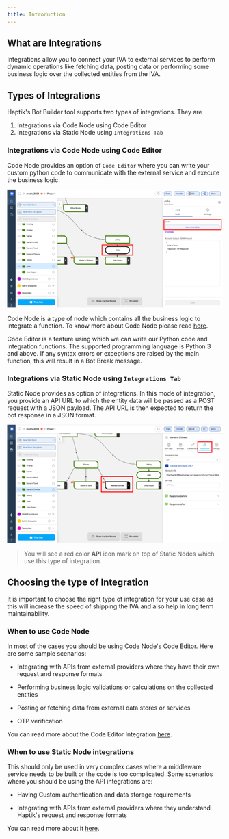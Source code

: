 ```yaml
---
title: Introduction
---
```


## What are Integrations

Integrations allow you to connect your IVA to external services to perform dynamic operations like fetching data, posting data or performing some business logic over the collected entities from the IVA.

## Types of Integrations

Haptik's Bot Builder tool supports two types of integrations. They are 

1) Integrations via Code Node using Code Editor
2) Integrations via Static Node using `Integrations Tab`

### Integrations via Code Node using Code Editor

Code Node provides an option of `Code Editor` where you can write your custom python code to communicate with the external service and execute the business logic.

![adding integration endpoint](assets/api1.png)

Code Node is a type of node which contains all the business logic to integrate a function. To know more about Code Node please read [here](https://docs.haptik.ai/bot-builder/basic/creating-nodes#purpose-and-subcomponents-of-code-nodes).

Code Editor is a feature using which we can write our Python code and integration functions. The supported programming language is Python 3 and above. If any syntax errors or exceptions are raised by the main function, this will result in a Bot Break message.

### Integrations via Static Node using `Integrations Tab`

Static Node provides as option of integrations. In this mode of integration, you provide an API URL to which the entity data will be passed as a POST request with a JSON payload. The API URL is then expected to return the bot response in a JSON format.

![adding integration endpoint](assets/api2.png)

> You will see a red color **API** icon mark on top of Static Nodes which use this type of integration.

## Choosing the type of Integration

It is important to choose the right type of integration for your use case as this will increase the speed of shipping the IVA and also help in long term maintainability.

### When to use Code Node

In most of the cases you should be using Code Node's Code Editor. Here are some sample scenarios:

* Integrating with APIs from external providers where they have their own request and response formats
  
* Performing business logic validations or calculations on the collected entities
  
* Posting or fetching data from external data stores or services

* OTP verification

You can read more about the Code Editor Integration [here](https://docs.haptik.ai/bot-builder/integrations/integrating-custom-code).

### When to use Static Node integrations

This should only be used in very complex cases where a middleware service needs to be built or the code is too complicated. Some scenarios where you should be using the API integrations are:

* Having Custom authentication and data storage requirements

* Integrating with APIs from external providers where they understand Haptik's request and response formats

You can read more about it [here](https://docs.haptik.ai/bot-builder/integrations/integrating-apis).
